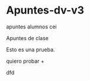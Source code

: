 # Apuntes-dv-v3
 apuntes alumnos cei 


Apuntes de clase 

Esto es una prueba. 

quiero probar +

dfd











